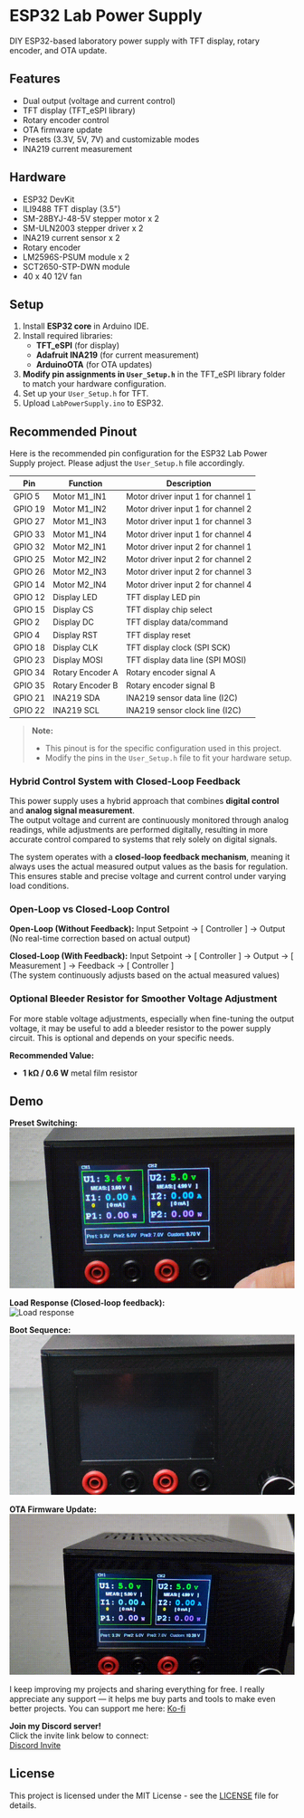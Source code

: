 # ESP32 Lab Power Supply

DIY ESP32-based laboratory power supply with TFT display, rotary encoder, and OTA update.

##  Features
- Dual output (voltage and current control)
- TFT display (TFT_eSPI library)
- Rotary encoder control
- OTA firmware update
- Presets (3.3V, 5V, 7V) and customizable modes
- INA219 current measurement

##  Hardware
- ESP32 DevKit
- ILI9488 TFT display (3.5")
- SM-28BYJ-48-5V stepper motor x 2
- SM-ULN2003 stepper driver x 2
- INA219 current sensor x 2
- Rotary encoder
- LM2596S-PSUM module x 2
- SCT2650-STP-DWN module
- 40 x 40 12V fan

##  Setup
1. Install **ESP32 core** in Arduino IDE.
2. Install required libraries:
   - **TFT_eSPI** (for display)
   - **Adafruit INA219** (for current measurement)
   - **ArduinoOTA** (for OTA updates)
3. **Modify pin assignments in `User_Setup.h`** in the TFT_eSPI library folder to match your hardware configuration.
4. Set up your `User_Setup.h` for TFT.
5. Upload `LabPowerSupply.ino` to ESP32.

##  Recommended Pinout

Here is the recommended pin configuration for the ESP32 Lab Power Supply project. Please adjust the `User_Setup.h` file accordingly.

| Pin     | Function          | Description                          |
|---------|-------------------|--------------------------------------|
| GPIO 5  | Motor M1_IN1      | Motor driver input 1 for channel 1   |
| GPIO 19 | Motor M1_IN2      | Motor driver input 1 for channel 2   |
| GPIO 27 | Motor M1_IN3      | Motor driver input 1 for channel 3   |
| GPIO 33 | Motor M1_IN4      | Motor driver input 1 for channel 4   |
| GPIO 32 | Motor M2_IN1      | Motor driver input 2 for channel 1   |
| GPIO 25 | Motor M2_IN2      | Motor driver input 2 for channel 2   |
| GPIO 26 | Motor M2_IN3      | Motor driver input 2 for channel 3   |
| GPIO 14 | Motor M2_IN4      | Motor driver input 2 for channel 4   |
| GPIO 12 | Display LED       | TFT display LED pin                  |
| GPIO 15 | Display CS        | TFT display chip select              |
| GPIO 2  | Display DC        | TFT display data/command             |
| GPIO 4  | Display RST       | TFT display reset                    |
| GPIO 18 | Display CLK       | TFT display clock (SPI SCK)          |
| GPIO 23 | Display MOSI      | TFT display data line (SPI MOSI)     |
| GPIO 34 | Rotary Encoder A  | Rotary encoder signal A              |
| GPIO 35 | Rotary Encoder B  | Rotary encoder signal B              |
| GPIO 21 | INA219 SDA        | INA219 sensor data line (I2C)        |
| GPIO 22 | INA219 SCL        | INA219 sensor clock line (I2C)       |


> **Note:**  
> - This pinout is for the specific configuration used in this project.  
> - Modify the pins in the `User_Setup.h` file to fit your hardware setup.

### Hybrid Control System with Closed-Loop Feedback

This power supply uses a hybrid approach that combines **digital control** and **analog signal measurement**.  
The output voltage and current are continuously monitored through analog readings, while adjustments are performed digitally, resulting in more accurate control compared to systems that rely solely on digital signals.

The system operates with a **closed-loop feedback mechanism**, meaning it always uses the actual measured output values as the basis for regulation.  
This ensures stable and precise voltage and current control under varying load conditions.

### Open-Loop vs Closed-Loop Control

**Open-Loop (Without Feedback):**
Input Setpoint → [ Controller ] → Output  
(No real-time correction based on actual output)

**Closed-Loop (With Feedback):**
Input Setpoint → [ Controller ] → Output → [ Measurement ] → Feedback → [ Controller ]  
(The system continuously adjusts based on the actual measured values)

### Optional Bleeder Resistor for Smoother Voltage Adjustment

For more stable voltage adjustments, especially when fine-tuning the output voltage, it may be useful to add a bleeder resistor to the power supply circuit. This is optional and depends on your specific needs.

**Recommended Value:**
- **1 kΩ / 0.6 W** metal film resistor

## Demo

**Preset Switching:**  
![Presets](media/presets.gif)

**Load Response (Closed-loop feedback):**  
![Load response](media/response.gif)

**Boot Sequence:**  
![Boot](media/boot.gif)

**OTA Firmware Update:**  
![OTA](media/OTAupdate.gif)

I keep improving my projects and sharing everything for free. I really appreciate any support — it helps me buy parts and tools to make even better projects. You can support me here: [Ko-fi](https://ko-fi.com/vohmaster)

**Join my Discord server!**  
Click the invite link below to connect:  
[Discord Invite](https://discord.gg/2u2wJVqS)


## License
This project is licensed under the MIT License - see the [LICENSE](LICENSE) file for details.




